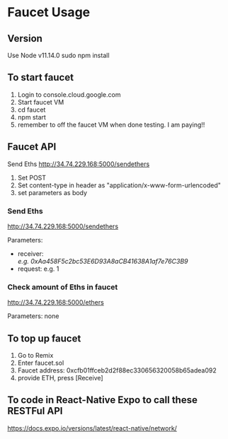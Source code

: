 # Faucet Usage

## Version
Use Node v11.14.0
sudo npm install

## To start faucet

1. Login to console.cloud.google.com
2. Start faucet VM
3. cd faucet
4. npm start
5. remember to off the faucet VM when done testing. I am paying!!

## Faucet API

Send Eths
http://34.74.229.168:5000/sendethers

1. Set POST
2. Set content-type in header as "application/x-www-form-urlencoded" 
3. set parameters as body

### Send Eths
http://34.74.229.168:5000/sendethers

Parameters:
- receiver: <address of wallet receiving this> e.g. 0xAa458F5c2bc53E6D93A8aCB41638A1af7e76C3B9
- request: <amount requested> e.g. 1

### Check amount of Eths in faucet
http://34.74.229.168:5000/ethers

Parameters: none

## To top up faucet

1. Go to Remix
2. Enter faucet.sol
3. Faucet address: 0xcfb01ffceb2d2f88ec330656320058b65adea092
3. provide ETH, press [Receive]

## To code in React-Native Expo to call these RESTFul API
https://docs.expo.io/versions/latest/react-native/network/
